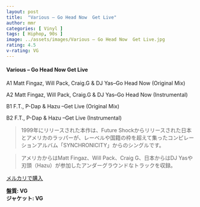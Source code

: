 ```yaml
---
layout: post
title:  "Various – Go Head Now  Get Live"
author: mmr
categories: [ Vinyl ]
tags: [ Hiphop, 90s ]
image: ../assets/images/Various – Go Head Now  Get Live.jpg
rating: 4.5
v-rating: VG
---
```


#### Various – Go Head Now  Get Live

A1  Matt Fingaz, Will Pack, Craig.G  & DJ Yas–Go Head Now (Original Mix)

A2  Matt Fingaz, Will Pack, Craig.G  & DJ Yas–Go Head Now (Instrumental)

B1  F.T., P-Dap & Hazu –Get Live (Original Mix)

B2  F.T., P-Dap & Hazu –Get Live (Instrumental)

> 1999年にリリースされた本作は、Future Shockからリリースされた日本とアメリカのラッパーが、レーベルや国籍の枠を超えて集ったコンピレーションアルバム「SYNCHRONICITY」からのシングルです。

> アメリカからはMatt Fingaz、Will Pack、Craig G、日本からはDJ Yasや刃頭（Hazu）が参加したアンダーグラウンドなトラックを収録。



[メルカリで購入](https://jp.mercari.com/item/m86496222032)


<div class="mt-4 mb-4 d-flex align-items-center">
<strong class="mr-1">盤質: VG</strong>
</div>
<div class="mt-4 mb-4 d-flex align-items-center">
<strong class="mr-1">ジャケット: VG</strong>
</div>